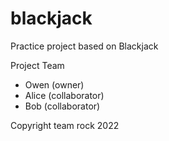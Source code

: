 # blackjack
Practice project based on Blackjack

Project Team
* Owen (owner)
* Alice (collaborator)
* Bob (collaborator)

Copyright team rock 2022
